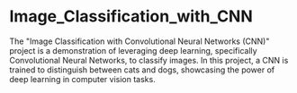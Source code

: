 # Image_Classification_with_CNN
The "Image Classification with Convolutional Neural Networks (CNN)" project is a demonstration of leveraging deep learning, specifically Convolutional Neural Networks, to classify images. In this project, a CNN is trained to distinguish between cats and dogs, showcasing the power of deep learning in computer vision tasks.
